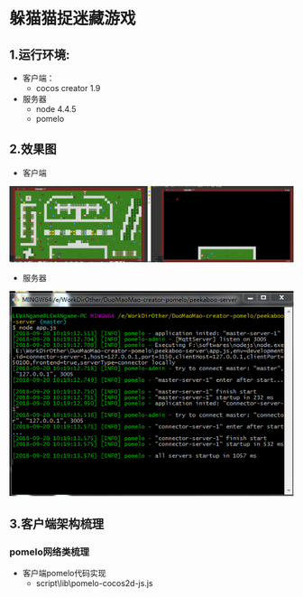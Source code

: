 # 躲猫猫捉迷藏游戏

## 1.运行环境:

*   客户端：
    *   cocos creator 1.9
*   服务器   
    *    node 4.4.5   
    *    pomelo 

## 2.效果图

* 客户端

![](./imgs/1.jpg)

* 服务器

![](./imgs/2.png)

## 3.客户端架构梳理

###   pomelo网络类梳理
*   客户端pomelo代码实现
    *   script\lib\pomelo-cocos2d-js.js   
